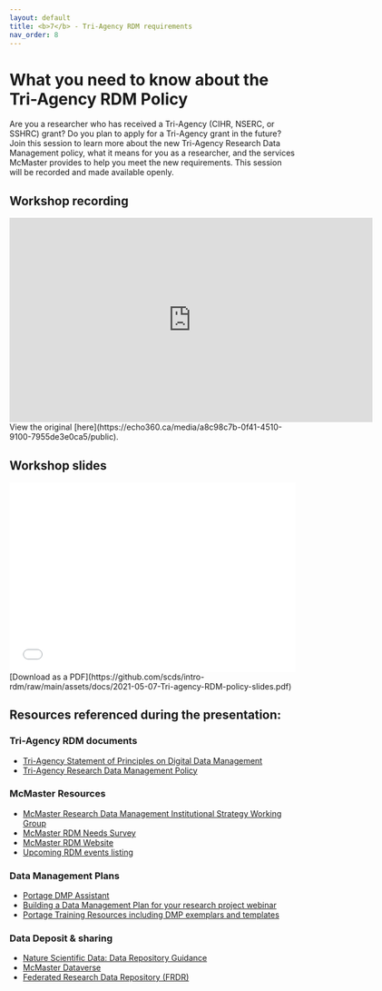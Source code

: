 ```yaml
---
layout: default
title: <b>7</b> - Tri-Agency RDM requirements
nav_order: 8
---
```


# What you need to know about the Tri-Agency RDM Policy

Are you a researcher who has received a Tri-Agency (CIHR, NSERC, or SSHRC) grant? Do you plan to apply for a Tri-Agency grant in the future? Join this session to learn more about the new Tri-Agency Research Data Management policy, what it means for you as a researcher, and the services McMaster provides to help you meet the new requirements. This session will be recorded and made available openly.


## Workshop recording

<iframe height="360" width="640" allowfullscreen frameborder=0 src="https://echo360.ca/media/a8c98c7b-0f41-4510-9100-7955de3e0ca5/public"></iframe>
View the original [here](https://echo360.ca/media/a8c98c7b-0f41-4510-9100-7955de3e0ca5/public).

## Workshop slides

<div style="position:relative;padding-top:66.25%;">
<iframe src="//docs.google.com/viewer?url=https://github.com/scds/intro-rdm/raw/main/assets/docs/2021-05-07-Tri-agency-RDM-policy-slides.pdf?dl=0&hl=en_US&embedded=true" class="gde-frame" style="position:absolute;top:0;left:0;width:100%;height:100%;border:none;" scrolling="no"></iframe>
</div>
[Download as a PDF](https://github.com/scds/intro-rdm/raw/main/assets/docs/2021-05-07-Tri-agency-RDM-policy-slides.pdf)
<br>


## Resources referenced during the presentation:

### Tri-Agency RDM documents
* [Tri-Agency Statement of Principles on Digital Data Management](https://www.science.gc.ca/eic/site/063.nsf/eng/h_83F7624E.html?OpenDocument)
* [Tri-Agency Research Data Management Policy](https://www.science.gc.ca/eic/site/063.nsf/eng/h_97610.html)

### McMaster Resources
* [McMaster Research Data Management Institutional Strategy Working Group](https://rdm.mcmaster.ca/iswg)
* [McMaster RDM Needs Survey](https://u.mcmaster.ca/rdm-survey)
* [McMaster RDM Website](https://rdm.mcmaster.ca)
* [Upcoming RDM events listing](https://scds.ca/events/rdm/2021-2022/)

### Data Management Plans
* [Portage DMP Assistant](assistant.portagenetwork.ca)
* [Building a Data Management Plan for your research project webinar](scds.github.io/intro-rdm/dmp)
* [Portage Training Resources including DMP exemplars and templates](https://portagenetwork.ca/tools-and-resources/training-resources/)

### Data Deposit & sharing
* [Nature Scientific Data: Data Repository Guidance](https://www.nature.com/sdata/policies/repositories)
* [McMaster Dataverse](https://borealisdata.ca/dataverse/mcmaster)
* [Federated Research Data Repository (FRDR)](https://www.frdr-dfdr.ca/repo/)
